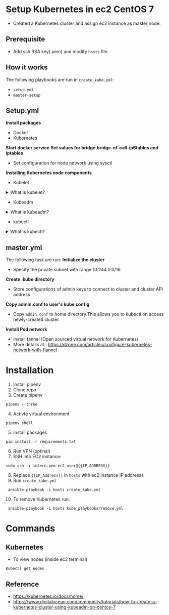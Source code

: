 # Setup Kubernetes in ec2 CentOS 7 

- Created a Kubernetes cluster and assign ec2 instance as master node.

## Prerequisite
 - Add ssh RSA key(.pem) and modify `hosts` file

## How it works
The following playbooks are run in `create_kube.yml`:

 - `setup.yml`
 - `master-setup`

 ## Setup.yml

 **Install packages**
 - Docker
 - Kubernetes

 **Start docker service**
 **Set values for bridge.bridge-nf-call-ip6tables and iptables**
 -  Set configuration for node network using sysctl

 **Installing Kubernetes node components**
  - Kubelet
 <details>
 <summary>What is kubelet?</summary>
 <br>
 
    - Kubelet is the agent that runs on each node in the cluster.

    - Making sure each node is running expectedly. 

    - Communicates with master components to recieve commands to work.

    - Responsiblity include: run containers,network rules,port forwarding
</details>
  
  - Kubeadm

 <details>
 <summary>What is kubeadm?</summary>
 <br>

    - Kubeadm is a tool to create cluster provide commands "kubeadm init" and "kubeadm join"

 </details>


 
 - kubectl 
 <details>
 <summary>What is kubectl?</summary>

    - Kubectl command line interface to control Kubernetes cluster

 <br>
 </details>

 ## master.yml
 The following task are run:
 **Initialize the cluster**
 - Specify the private subnet with range 10.244.0.0/16
 
 **Create .kube directory**
 - Store configurations of admin keys to connect to cluster and cluster API address

**Copy admin.conf to user's kube config**
-   Copy `admin.conf` to home directory.This allows you to kubectl on access newly-created cluster.

**Install Pod network**
- Install fannel (Open sourced virtual network for Kubernetes)
- More details at : https://dzone.com/articles/configure-kubernetes-network-with-flannel



# Installation
1. Install pipenv
2. Clone repo
3. Create pipenv
```
pipenv --three
```

4. Activte virtual environment
```
pipenv shell
```
5. Install packages
```
pip install -r requirements.txt
```
6. Run VPN (optinal)
7. SSH into EC2 instance:

```
sudo ssh -i intern.pem ec2-user@{{IP_ADDRESS}}
```
8. Replace `{{IP_Address}}` in `hosts` with ec2 instance IP addresss 
9. Run `create_kube.yml`
```
 ansible-playbook -i hosts create_kube.yml
```
10. To remove Kubernetes run:

```
 ansible-playbook -i hosts kube_playbooks/remove.yml
```
# Commands

## Kubernetes

- To view nodes (inside ec2 terminal)
```
Kubectl get nodes
```
## Reference
- https://kubernetes.io/docs/home/
- https://www.digitalocean.com/community/tutorials/how-to-create-a-kubernetes-cluster-using-kubeadm-on-centos-7



